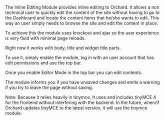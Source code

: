 The Inline Editing Module provides inline editing to Orchard. It allows a non technical user to quickly edit the content of the site without having to go to the Dashboard and locate the content items that he/she wants to edit. This way an user simply needs to browse the site and edit the content in place.

To achieve this the module uses knockout and ajax so the user experience is very fluid with minimal page reloads.

Right now it works with body, title and widget title parts.

To use it, simply enable the module,  log in with an user account that has edit permissions and use the top bar.

Once you enable Editor Mode in the top bar you can edit contents.

The module informs you if you have unsaved changes and emits a warning if you try to leave the page without saving.

Note:
Because it relies heavily in tinymce, It uses and includes tinyMCE 4 for the frontend without interfering with the backend. In the future, when/if Orchard updates tinyMCE to the latest version, it will use the tinymce module.
